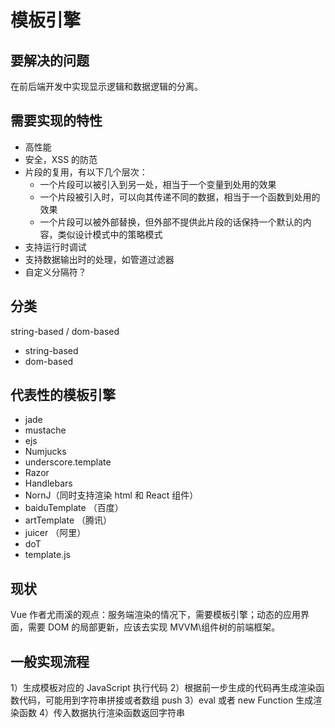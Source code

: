 # 模板引擎

## 要解决的问题

在前后端开发中实现显示逻辑和数据逻辑的分离。

## 需要实现的特性

- 高性能
- 安全，XSS 的防范
- 片段的复用，有以下几个层次：
  - 一个片段可以被引入到另一处，相当于一个变量到处用的效果
  - 一个片段被引入时，可以向其传递不同的数据，相当于一个函数到处用的效果
  - 一个片段可以被外部替换，但外部不提供此片段的话保持一个默认的内容，类似设计模式中的策略模式
- 支持运行时调试
- 支持数据输出时的处理，如管道过滤器
- 自定义分隔符？

## 分类

string-based / dom-based

- string-based
- dom-based

## 代表性的模板引擎

- jade
- mustache
- ejs
- Numjucks
- underscore.template
- Razor
- Handlebars
- NornJ（同时支持渲染 html 和 React 组件）
- baiduTemplate （百度）
- artTemplate （腾讯）
- juicer （阿里）
- doT
- template.js

## 现状

Vue 作者尤雨溪的观点：服务端渲染的情况下，需要模板引擎；动态的应用界面，需要 DOM 的局部更新，应该去实现 MVVM\组件树的前端框架。

## 一般实现流程

1）生成模板对应的 JavaScript 执行代码 2）根据前一步生成的代码再生成渲染函数代码，可能用到字符串拼接或者数组 push 3）eval 或者 new Function 生成渲染函数 4）传入数据执行渲染函数返回字符串

